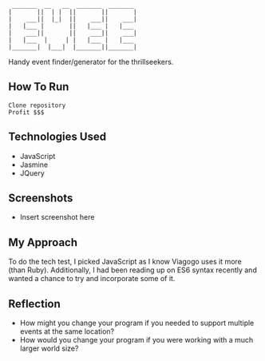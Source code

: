 ```
 _______  __   __  _______  _______   
|       ||  | |  ||       ||       |  
|    ___||  |_|  ||    ___||    ___|  
|   |___ |       ||   |___ |   |___   
|    ___||       ||    ___||    ___|  
|   |___  |     | |   |___ |   |___   
|_______|  |___|  |_______||_______|
```

Handy event finder/generator for the thrillseekers.

## How To Run
```
Clone repository
Profit $$$
```

## Technologies Used
* JavaScript
* Jasmine
* JQuery

## Screenshots
* Insert screenshot here

## My Approach
To do the tech test, I picked JavaScript as I know Viagogo uses it more (than Ruby). Additionally, I had been reading up on ES6 syntax recently and wanted a chance to try and incorporate some of it.


## Reflection
* How might you change your program if you needed to support multiple events at the same location?
* How would you change your program if you were working with a much larger world size?
